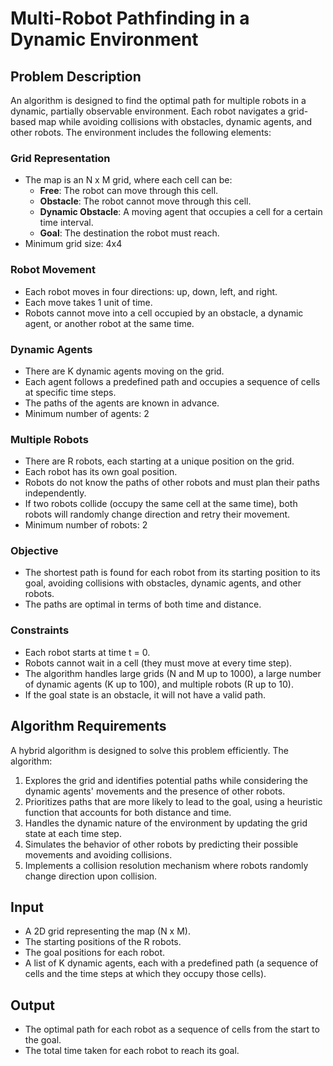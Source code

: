 # Multi-Robot Pathfinding in a Dynamic Environment

## Problem Description

An algorithm is designed to find the optimal path for multiple robots in a dynamic, partially observable environment. Each robot navigates a grid-based map while avoiding collisions with obstacles, dynamic agents, and other robots. The environment includes the following elements:

### Grid Representation
- The map is an N x M grid, where each cell can be:
    - **Free**: The robot can move through this cell.
    - **Obstacle**: The robot cannot move through this cell.
    - **Dynamic Obstacle**: A moving agent that occupies a cell for a certain time interval.
    - **Goal**: The destination the robot must reach.
- Minimum grid size: 4x4

### Robot Movement
- Each robot moves in four directions: up, down, left, and right.
- Each move takes 1 unit of time.
- Robots cannot move into a cell occupied by an obstacle, a dynamic agent, or another robot at the same time.

### Dynamic Agents
- There are K dynamic agents moving on the grid.
- Each agent follows a predefined path and occupies a sequence of cells at specific time steps.
- The paths of the agents are known in advance.
- Minimum number of agents: 2

### Multiple Robots
- There are R robots, each starting at a unique position on the grid.
- Each robot has its own goal position.
- Robots do not know the paths of other robots and must plan their paths independently.
- If two robots collide (occupy the same cell at the same time), both robots will randomly change direction and retry their movement.
- Minimum number of robots: 2

### Objective
- The shortest path is found for each robot from its starting position to its goal, avoiding collisions with obstacles, dynamic agents, and other robots.
- The paths are optimal in terms of both time and distance.

### Constraints
- Each robot starts at time t = 0.
- Robots cannot wait in a cell (they must move at every time step).
- The algorithm handles large grids (N and M up to 1000), a large number of dynamic agents (K up to 100), and multiple robots (R up to 10).
- If the goal state is an obstacle, it will not have a valid path.

## Algorithm Requirements
A hybrid algorithm is designed to solve this problem efficiently. The algorithm:
1. Explores the grid and identifies potential paths while considering the dynamic agents' movements and the presence of other robots.
2. Prioritizes paths that are more likely to lead to the goal, using a heuristic function that accounts for both distance and time.
3. Handles the dynamic nature of the environment by updating the grid state at each time step.
4. Simulates the behavior of other robots by predicting their possible movements and avoiding collisions.
5. Implements a collision resolution mechanism where robots randomly change direction upon collision.

## Input
- A 2D grid representing the map (N x M).
- The starting positions of the R robots.
- The goal positions for each robot.
- A list of K dynamic agents, each with a predefined path (a sequence of cells and the time steps at which they occupy those cells).

## Output
- The optimal path for each robot as a sequence of cells from the start to the goal.
- The total time taken for each robot to reach its goal.
